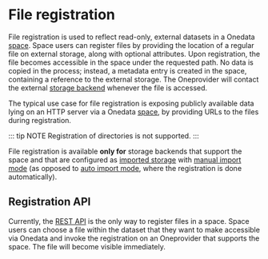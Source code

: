 # File registration

File registration is used to reflect read-only, external datasets in a Onedata [space][].
Space users can register files by providing the location of a regular file on external
storage, along with optional attributes. Upon registration, the file becomes accessible in
the space under the requested path. No data is copied in the process; instead, a metadata
entry is created in the space, containing a reference to the external storage. The
Oneprovider will contact the external [storage backend][] whenever the file is accessed.

The typical use case for file registration is exposing publicly available data
lying on an HTTP server via a Onedata [space][], by providing URLs to the files
during registration.

::: tip NOTE
Registration of directories is not supported.
:::

File registration is available **only for** storage backends that support the
space and that are configured as [imported storage][] with [manual import
mode][] (as opposed to [auto import mode][], where the registration is done
automatically).

## Registration API

Currently, the [REST API][] is the only way to register files in a space. Space
users can choose a file within the dataset that they want to make accessible via
Onedata and invoke the registration on an Oneprovider that supports the space.
The file will become visible immediately.

<!-- references -->

[space]: spaces.md

[storage backend]: spaces.md#storage-backends

[imported storage]: ../admin-guide/oneprovider/configuration/storage-backends.md#imported-storage

[manual import mode]: ../admin-guide/oneprovider/configuration/storage-import.md#manual-storage-import

[auto import mode]: ../admin-guide/oneprovider/configuration/storage-import.md#auto-storage-import

[REST API]: https://onedata.org/#/home/api/stable/oneprovider?anchor=tag/File-registration

